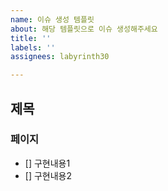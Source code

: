 ```yaml
---
name: 이슈 생성 템플릿
about: 해당 템플릿으로 이슈 생성해주세요
title: ''
labels: ''
assignees: labyrinth30

---
```


## 제목
### 페이지

- [] 구현내용1
- [] 구현내용2
